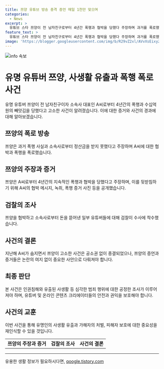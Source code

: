 ```yaml
---
title: 쯔양 유튜브 방송 충격 증언 매일 1천만 맞으며
categories:
  - News
excerpt: >
  유튜브 스타 쯔양이 전 남자친구로부터 4년간 폭행과 협박을 당했다 주장하며 과거를 폭로했다. A 씨로 지칭된 전 소속사 대표와의 관련은 수십억 원을 빼앗겼다는 주장을 보존한다. 쯔양의 변호인은 협박 메시지, 녹취, 폭행 증거 사진 등을 포함한 증거를 공개했으며, 인지도 있는 유튜버들에 대한 협박 혐의로 검찰 수사가 진행 중이다.
feature_text: >
  유튜브 스타 쯔양이 전 남자친구로부터 4년간 폭행과 협박을 당했다 주장하며 과거를 폭로했다. A 씨로 지칭된 전 소속사 대표와의 관련은 수십억 원을 빼앗겼다는 주장을 보존한다. 쯔양의 변호인은 협박 메시지, 녹취, 폭행 증거 사진 등을 포함한 증거를 공개했으며, 인지도 있는 유튜버들에 대한 협박 혐의로 검찰 수사가 진행 중이다.
image: 'https://blogger.googleusercontent.com/img/b/R29vZ2xl/AVvXsEixyZcFfHzMRdzZMjFBmAUKJYCLCGyLL1o632UiGVXcaFdKo_bkvkuCioo0uUKlGfBVcT3P84aROyZIXSBEx3Aw5nCQ3pTgDom1WDC4m8eifvWiAmWEEVb4x6G_l8C0QH225ldMjyaFvpxGEBGNO37VmDTDMHGhJPq73UglMfDca1-0aw/s1600/blogspot.png'
---
```


<p><img src="https://blogger.googleusercontent.com/img/b/R29vZ2xl/AVvXsEixyZcFfHzMRdzZMjFBmAUKJYCLCGyLL1o632UiGVXcaFdKo_bkvkuCioo0uUKlGfBVcT3P84aROyZIXSBEx3Aw5nCQ3pTgDom1WDC4m8eifvWiAmWEEVb4x6G_l8C0QH225ldMjyaFvpxGEBGNO37VmDTDMHGhJPq73UglMfDca1-0aw/s1600/blogspot.png" alt="info 속보" /></p>

<h1>유명 유튜버 쯔양, 사생활 유출과 폭행 폭로 사건</h1>

<p data-ke-size="size16">유명 유튜버 쯔양이 전 남자친구이자 소속사 대표인 A씨로부터 4년간의 폭행과 수십억 원의 빼앗김을 당했다고 고소한 사건이 알려졌습니다. 이에 대한 증거와 사건의 경과에 대해 알아보겠습니다.</p>

<h2>쯔양의 폭로 방송</h2>

<p>쯔양은 과거 폭행 사실과 소속사로부터 정산금을 받지 못했다고 주장하며 A씨에 대한 협박과 폭행을 폭로했습니다.</p>

<h2>쯔양의 주장과 증거</h2>

<p>쯔양은 A씨로부터 4년간의 지속적인 폭행과 협박을 당했다고 주장하며, 이를 뒷받침하기 위해 A씨의 협박 메시지, 녹취, 폭행 증거 사진 등을 공개했습니다.</p>

<h2>검찰의 조사</h2>

<p>쯔양을 협박하고 소속사로부터 돈을 뜯어낸 일부 유튜버들에 대해 검찰이 수사에 착수했습니다.</p>

<h2>사건의 결론</h2>

<p>지난해 A씨가 숨지면서 쯔양이 고소한 사건은 공소권 없이 종결되었으나, 쯔양의 증언과 증거들은 논란의 여지 없이 중요한 사안으로 다뤄져야 합니다.</p>

<h2>최종 판단</h2>

<p>본 사건은 인권침해와 유출된 사생활 등 심각한 범죄 행위에 대한 공정한 조사가 이루어져야 하며, 유튜버 및 온라인 콘텐츠 크리에이터들의 안전과 권익을 보호해야 합니다.</p>

<h2>사건의 교훈</h2>

<p>이번 사건을 통해 유명인의 사생활 유출과 가해자의 처벌, 피해자 보호에 대한 중요성을 재인식할 수 있을 것입니다.</p>

<table>
    <tbody>
        <tr>
            <td style="text-align: center; height: 17px;"><b>쯔양의 주장과 증거</b></td>
            <td style="text-align: center; height: 17px;"><b>검찰의 조사</b></td>
            <td style="text-align: center; height: 17px;"><b>사건의 결론</b></td>
        </tr>
    </tbody>
</table>

<p><hr></p>
유용한 생활 정보가 필요하시다면, <a href="https://qoogle.tistory.com" rel="dofollow">qoogle.tistory.com</a>



